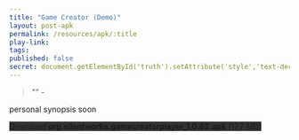 ```yaml
---
title: "Game Creator (Demo)"
layout: post-apk
permalink: /resources/apk/:title
play-link: 
tags:
published: false
secret: document.getElementById('truth').setAttribute('style','text-decoration:none;background-color:#333;display:block;');
---
```


> _"" - <a href="" target="_blank"></a>_

personal synopsis soon 

<div class="text-center">
    <a class="btn btn-dark btn-block w-100" onclick='apk("org.silentworks.gamecreatorplayer_1.0.62.apk")' target="_blank" style="text-decoration: none; background-color: #333;"> Download <b>org.silentworks.gamecreatorplayer_1.0.62.apk</b> (17.7 MB)</a><br>
    <a id="truth" class="btn btn-dark btn-block w-100" onclick='apk("org.silentworks.gamecreator_1.0.62.apk")' target="_blank" style="text-decoration: none; background-color: #333; display: none;"> Download <b>org.silentworks.gamecreator_1.0.62.apk</b> (17.7 MB)</a>
</div>
